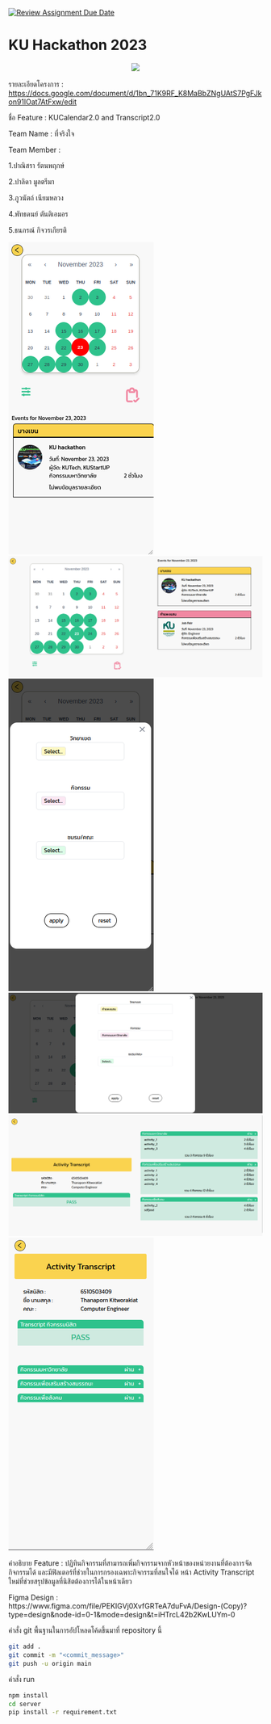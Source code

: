 [![Review Assignment Due Date](https://classroom.github.com/assets/deadline-readme-button-24ddc0f5d75046c5622901739e7c5dd533143b0c8e959d652212380cedb1ea36.svg)](https://classroom.github.com/a/DRfJgED0)
# KU Hackathon 2023 
<p align="center">
<img width="96px" src="https://s3.tech.nisit.ku.ac.th/assets/ku-hackathon/main-logo.webp" />
</p>

รายละเอียดโครงการ : https://docs.google.com/document/d/1bn_71K9RF_K8MaBbZNgUAtS7PgFJkon91lOat7AtFxw/edit

<p>ชื่อ Feature : KUCalendar2.0 and Transcript2.0</p>
<p>Team Name : ที่จริงใจ</p>
<p>Team Member :</p>
<p>1.ปาณิสรา รัตนพฤกษ์</p>
<p>2.ปาลิดา มูลตรีมา</p>
<p>3.ภูวนัตถ์ เนียมหลวง</p>
<p>4.พัทธดนย์ ตันติเอมอร</p>
<p>5.ธนภรณ์ กิจวรเกียรติ</p>
<img src="./src/picture/calendar-1-m.png"/>
<img src="./src/picture/calendar-1-pc.png"/>
<img src="./src/picture/filter-1-m.png"/>
<img src="./src/picture/filter-1-pc.png"/>
<img src="./src/picture/trans-checked-e-pc.png"/>
<img src="./src/picture/trans-checked-m.png"/>
<p>คำอธิบาย Feature : ปฎิทินกิจกรรมที่สามารถเพิ่มกิจกรรมจากหัวหน้าของหน่วยงานที่ต้องการจัดกิจกรรมได้ และมีฟิลเตอร์ที่ช่วยในการกรองเฉพาะกิจกรรมที่สนใจได้ หน้า Activity Transcript ใหม่ที่ช่วยสรุปข้อมูลที่นิสิตต้องการได้ในหน้าเดียว</p>

<p>Figma Design : https://www.figma.com/file/PEKIGVj0XvfGRTeA7duFvA/Design-(Copy)?type=design&node-id=0-1&mode=design&t=iHTrcL42b2KwLUYm-0</p>

คำสั่ง git พื้นฐานในการอัปโหลดโค้ดขึ้นมาที่ repository นี้


```bash
git add .
git commit -m "<commit_message>"
git push -u origin main
```
คำสั่ง run 
```bash
npm install
cd server
pip install -r requirement.txt
```